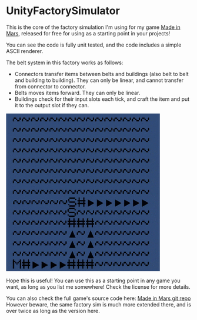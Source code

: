 # UnityFactorySimulator

This is the core of the factory simulation I'm using for my game [Made in Mars](http://madeinmarsgame.com/), released for free for using as a starting point in your projects!

You can see the code is fully unit tested, and the code includes a simple ASCII renderer.

The belt system in this factory works as follows:
* Connectors transfer items between belts and buildings (also belt to belt and building to building). They can only be linear, and cannot transfer from connector to connector.
* Belts moves items forward. They can only be linear.
* Buildings check for their input slots each tick, and craft the item and put it to the output slot if they can.

![Example](/ASCIIFactory.gif)

Hope this is useful! You can use this as a starting point in any game you want, as long as you list me somewhere! Check the license for more details.

You can also check the full game's source code here: [Made in Mars git repo](https://github.com/atahan-git/MadeinMars)
However beware, the same factory sim is much more extended there, and is over twice as long as the version here.
